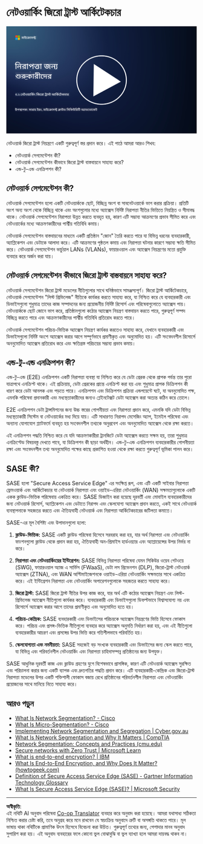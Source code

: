 <!--
CO_OP_TRANSLATOR_METADATA:
{
  "original_hash": "680d6e14d9d33fc471c22f44679713f8",
  "translation_date": "2025-09-03T21:12:01+00:00",
  "source_file": "3.2 Networking zero trust architecture.md",
  "language_code": "bn"
}
-->
# নেটওয়ার্কিং জিরো ট্রাস্ট আর্কিটেকচার

[![ভিডিও দেখুন](../../translated_images/3-2_placeholder.b52521a0e93e0e122f19dfbd676c836d3d527c6de1bb28fd7643aa518eae6631.bn.png)](https://learn-video.azurefd.net/vod/player?id=9f425fdb-1c53-4e67-b550-68bdac35df45)

নেটওয়ার্ক জিরো ট্রাস্ট নিয়ন্ত্রণে একটি গুরুত্বপূর্ণ স্তর প্রদান করে। এই পাঠে আমরা আরও শিখব:

- নেটওয়ার্ক সেগমেন্টেশন কী?  
- নেটওয়ার্ক সেগমেন্টেশন কীভাবে জিরো ট্রাস্ট বাস্তবায়নে সাহায্য করে?  
- এন্ড-টু-এন্ড এনক্রিপশন কী?

## নেটওয়ার্ক সেগমেন্টেশন কী?

নেটওয়ার্ক সেগমেন্টেশন হলো একটি নেটওয়ার্ককে ছোট, বিচ্ছিন্ন অংশ বা সাবনেটওয়ার্কে ভাগ করার প্রক্রিয়া। প্রতিটি অংশ অন্য অংশ থেকে বিচ্ছিন্ন থাকে এবং অংশগুলোর মধ্যে অ্যাক্সেস নির্দিষ্ট নিরাপত্তা নীতির ভিত্তিতে নিয়ন্ত্রিত ও সীমাবদ্ধ থাকে। নেটওয়ার্ক সেগমেন্টেশন নিরাপত্তা উন্নত করতে ব্যবহৃত হয়, কারণ এটি সম্ভাব্য আক্রমণের প্রভাব সীমিত করে এবং নেটওয়ার্কের মধ্যে আক্রমণকারীদের পার্শ্বীয় গতিবিধি কমায়।

নেটওয়ার্ক সেগমেন্টেশন বাস্তবায়নের মাধ্যমে একটি প্রতিষ্ঠান "জোন" তৈরি করতে পারে যা বিভিন্ন ধরনের ব্যবহারকারী, অ্যাপ্লিকেশন এবং ডেটাকে আলাদা করে। এটি আক্রমণের পৃষ্ঠতল কমায় এবং নিরাপত্তা ঘটনার কারণে সম্ভাব্য ক্ষতি সীমিত করে। নেটওয়ার্ক সেগমেন্টেশন ভার্চুয়াল LANs (VLANs), ফায়ারওয়াল এবং অ্যাক্সেস নিয়ন্ত্রণের মতো প্রযুক্তি ব্যবহার করে অর্জন করা যায়।

## নেটওয়ার্ক সেগমেন্টেশন কীভাবে জিরো ট্রাস্ট বাস্তবায়নে সাহায্য করে?

নেটওয়ার্ক সেগমেন্টেশন জিরো ট্রাস্ট মডেলের নীতিগুলোর সাথে ঘনিষ্ঠভাবে সামঞ্জস্যপূর্ণ। জিরো ট্রাস্ট আর্কিটেকচারে, নেটওয়ার্ক সেগমেন্টেশন "লিস্ট প্রিভিলেজ" নীতিকে কার্যকর করতে সাহায্য করে, যা নিশ্চিত করে যে ব্যবহারকারী এবং ডিভাইসগুলো শুধুমাত্র তাদের কাজ সম্পাদনের জন্য প্রয়োজনীয় নির্দিষ্ট রিসোর্স এবং পরিষেবাগুলোতে অ্যাক্সেস পায়। নেটওয়ার্ককে ছোট জোনে ভাগ করে, প্রতিষ্ঠানগুলো কঠোর অ্যাক্সেস নিয়ন্ত্রণ বাস্তবায়ন করতে পারে, গুরুত্বপূর্ণ সম্পদ বিচ্ছিন্ন করতে পারে এবং আক্রমণকারীদের পার্শ্বীয় গতিবিধি প্রতিরোধ করতে পারে।

নেটওয়ার্ক সেগমেন্টেশন পরিচয়-ভিত্তিক অ্যাক্সেস নিয়ন্ত্রণ কার্যকর করতেও সাহায্য করে, যেখানে ব্যবহারকারী এবং ডিভাইসগুলো নির্দিষ্ট অংশে অ্যাক্সেস করার আগে সম্পূর্ণভাবে প্রমাণীকৃত এবং অনুমোদিত হয়। এটি সংবেদনশীল রিসোর্সে অননুমোদিত অ্যাক্সেস প্রতিরোধ করে এবং ক্ষতিগ্রস্ত পরিচয়ের সম্ভাব্য প্রভাব কমায়।

## এন্ড-টু-এন্ড এনক্রিপশন কী?

এন্ড-টু-এন্ড (E2E) এনক্রিপশন একটি নিরাপত্তা ব্যবস্থা যা নিশ্চিত করে যে ডেটা প্রেরক থেকে প্রাপক পর্যন্ত তার পুরো যাত্রাপথে এনক্রিপ্ট থাকে। এই প্রক্রিয়ায়, ডেটা প্রেরকের প্রান্তে এনক্রিপ্ট করা হয় এবং শুধুমাত্র প্রাপক ডিক্রিপশন কী ধারণ করে ডেটা আনলক এবং পড়তে পারে। এনক্রিপশন এবং ডিক্রিপশন প্রক্রিয়া এন্ডপয়েন্টে ঘটে, যা অননুমোদিত পক্ষ, এমনকি পরিষেবা প্রদানকারী এবং মধ্যস্থতাকারীদের জন্যও প্লেইনটেক্সট ডেটা অ্যাক্সেস করা অত্যন্ত কঠিন করে তোলে।

E2E এনক্রিপশন ডেটা ট্রান্সমিশনের জন্য উচ্চ স্তরের গোপনীয়তা এবং নিরাপত্তা প্রদান করে, এমনকি যদি ডেটা বিভিন্ন মধ্যস্থতাকারী সিস্টেম বা নেটওয়ার্কের মধ্য দিয়ে যায়। এটি সাধারণত নিরাপদ মেসেজিং অ্যাপ, ইমেইল পরিষেবা এবং অন্যান্য যোগাযোগ প্ল্যাটফর্মে ব্যবহৃত হয় সংবেদনশীল তথ্যকে অনুপ্রবেশ এবং অননুমোদিত অ্যাক্সেস থেকে রক্ষা করতে।

এই এনক্রিপশন পদ্ধতি নিশ্চিত করে যে যদি আক্রমণকারীরা ট্রানজিটে ডেটা অ্যাক্সেস করতে সক্ষম হয়, তারা শুধুমাত্র এনক্রিপ্টেড বিষয়বস্তু দেখতে পাবে, যা ডিক্রিপশন কী ছাড়া অর্থহীন। এন্ড-টু-এন্ড এনক্রিপশন ব্যবহারকারীর গোপনীয়তা রক্ষা এবং সংবেদনশীল তথ্য অননুমোদিত পক্ষের কাছে প্রকাশিত হওয়া থেকে রক্ষা করতে গুরুত্বপূর্ণ ভূমিকা পালন করে।

## SASE কী?

SASE হলো "Secure Access Service Edge" এর সংক্ষিপ্ত রূপ, এবং এটি একটি সাইবার নিরাপত্তা ফ্রেমওয়ার্ক এবং আর্কিটেকচার যা নেটওয়ার্ক নিরাপত্তা এবং ওয়াইড-এরিয়া নেটওয়ার্কিং (WAN) সক্ষমতাগুলোকে একটি একক ক্লাউড-ভিত্তিক পরিষেবায় একত্রিত করে। SASE ডিজাইন করা হয়েছে দূরবর্তী এবং মোবাইল ব্যবহারকারীদের জন্য নেটওয়ার্ক রিসোর্স, অ্যাপ্লিকেশন এবং ডেটাতে নিরাপদ এবং স্কেলযোগ্য অ্যাক্সেস প্রদান করতে, একই সাথে নেটওয়ার্ক ব্যবস্থাপনাকে সহজতর করতে এবং ঐতিহ্যবাহী নেটওয়ার্ক এবং নিরাপত্তা আর্কিটেকচারের জটিলতা কমাতে।

SASE-এর মূল বৈশিষ্ট্য এবং উপাদানগুলো হলো:

1. **ক্লাউড-ভিত্তিক:** SASE একটি ক্লাউড পরিষেবা হিসেবে সরবরাহ করা হয়, যার অর্থ নিরাপত্তা এবং নেটওয়ার্কিং ফাংশনগুলো ক্লাউড থেকে প্রদান করা হয়, ঐতিহ্যবাহী অন-প্রিমাইস হার্ডওয়্যার এবং অ্যাপ্লায়েন্সের উপর নির্ভর না করে।  
   
2. **নিরাপত্তা এবং নেটওয়ার্কিংয়ের ইন্টিগ্রেশন:** SASE বিভিন্ন নিরাপত্তা পরিষেবা যেমন সিকিউর ওয়েব গেটওয়ে (SWG), ফায়ারওয়াল অ্যাজ এ সার্ভিস (FWaaS), ডেটা লস প্রিভেনশন (DLP), জিরো-ট্রাস্ট নেটওয়ার্ক অ্যাক্সেস (ZTNA), এবং WAN অপ্টিমাইজেশনকে ওয়াইড-এরিয়া নেটওয়ার্কিং সক্ষমতার সাথে একত্রিত করে। এই ইন্টিগ্রেশন নিরাপত্তা এবং নেটওয়ার্কিং অপারেশনগুলোকে সহজতর করতে সাহায্য করে।  
   
3. **জিরো ট্রাস্ট:** SASE জিরো ট্রাস্ট নীতির উপর কাজ করে, যার অর্থ এটি কঠোর অ্যাক্সেস নিয়ন্ত্রণ এবং লিস্ট-প্রিভিলেজ অ্যাক্সেস নীতিগুলো কার্যকর করে। ব্যবহারকারী এবং ডিভাইসগুলো ডিফল্টভাবে বিশ্বাসযোগ্য নয় এবং রিসোর্সে অ্যাক্সেস করার আগে তাদের প্রমাণীকৃত এবং অনুমোদিত হতে হয়।  
   
4. **পরিচয়-কেন্দ্রিক:** SASE ব্যবহারকারী এবং ডিভাইসের পরিচয়কে অ্যাক্সেস নিয়ন্ত্রণের ভিত্তি হিসেবে ফোকাস করে। পরিচয় এবং প্রসঙ্গ-ভিত্তিক নীতিগুলো ব্যবহার করে অ্যাক্সেস অনুমতি নির্ধারণ করা হয়, এবং এই নীতিগুলো ব্যবহারকারীর আচরণ এবং প্রসঙ্গের উপর ভিত্তি করে গতিশীলভাবে পরিবর্তিত হয়।  
   
5. **স্কেলযোগ্যতা এবং নমনীয়তা:** SASE সহজেই বড় সংখ্যক ব্যবহারকারী এবং ডিভাইসের জন্য স্কেল করতে পারে, যা বিভিন্ন এবং পরিবর্তনশীল নেটওয়ার্কিং এবং নিরাপত্তা চাহিদাসম্পন্ন প্রতিষ্ঠানের জন্য উপযুক্ত।  

SASE আধুনিক দূরবর্তী কাজ এবং ক্লাউড গ্রহণের যুগে বিশেষভাবে প্রাসঙ্গিক, কারণ এটি নেটওয়ার্ক অ্যাক্সেস সুরক্ষিত এবং পরিচালনা করার জন্য একটি ব্যাপক এবং দ্রুতগতির পদ্ধতি প্রদান করে। এটি ব্যবহারকারী-কেন্দ্রিক এবং জিরো-ট্রাস্ট নিরাপত্তা মডেলের উপর একটি শক্তিশালী ফোকাস বজায় রেখে প্রতিষ্ঠানের পরিবর্তনশীল নিরাপত্তা এবং নেটওয়ার্কিং প্রয়োজনের সাথে মানিয়ে নিতে সাহায্য করে।

## আরও পড়ুন

- [What Is Network Segmentation? - Cisco](https://www.cisco.com/c/en/us/products/security/what-is-network-segmentation.html#~benefits)  
- [What Is Micro-Segmentation? - Cisco](https://www.cisco.com/c/en/us/products/security/what-is-microsegmentation.html)  
- [Implementing Network Segmentation and Segregation | Cyber.gov.au](https://www.cyber.gov.au/resources-business-and-government/maintaining-devices-and-systems/system-hardening-and-administration/network-hardening/implementing-network-segmentation-and-segregation)  
- [What Is Network Segmentation and Why It Matters | CompTIA](https://www.comptia.org/blog/security-awareness-training-network-segmentation)  
- [Network Segmentation: Concepts and Practices (cmu.edu)](https://insights.sei.cmu.edu/blog/network-segmentation-concepts-and-practices/)  
- [Secure networks with Zero Trust | Microsoft Learn](https://learn.microsoft.com/security/zero-trust/deploy/networks?WT.mc_id=academic-96948-sayoung)  
- [What is end-to-end encryption? | IBM](https://www.ibm.com/topics/end-to-end-encryption)  
- [What Is End-to-End Encryption, and Why Does It Matter? (howtogeek.com)](https://www.howtogeek.com/711656/what-is-end-to-end-encryption-and-why-does-it-matter/)  
- [Definition of Secure Access Service Edge (SASE) - Gartner Information Technology Glossary](https://www.gartner.com/en/information-technology/glossary/secure-access-service-edge-sase)  
- [What Is Secure Access Service Edge (SASE)? | Microsoft Security](https://www.microsoft.com/security/business/security-101/what-is-sase?WT.mc_id=academic-96948-sayoung)  

---

**অস্বীকৃতি**:  
এই নথিটি AI অনুবাদ পরিষেবা [Co-op Translator](https://github.com/Azure/co-op-translator) ব্যবহার করে অনুবাদ করা হয়েছে। আমরা যথাসাধ্য সঠিকতা নিশ্চিত করার চেষ্টা করি, তবে অনুগ্রহ করে মনে রাখবেন যে স্বয়ংক্রিয় অনুবাদে ত্রুটি বা অসঙ্গতি থাকতে পারে। মূল ভাষায় থাকা নথিটিকে প্রামাণিক উৎস হিসেবে বিবেচনা করা উচিত। গুরুত্বপূর্ণ তথ্যের জন্য, পেশাদার মানব অনুবাদ সুপারিশ করা হয়। এই অনুবাদ ব্যবহারের ফলে কোনো ভুল বোঝাবুঝি বা ভুল ব্যাখ্যা হলে আমরা দায়বদ্ধ থাকব না।